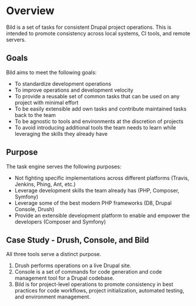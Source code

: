 # Overview

Bild is a set of tasks for consistent Drupal project operations. This is intended to promote consistency
across local systems, CI tools, and remote servers.

## Goals

Bild aims to meet the following goals:

* To standardize development operations
* To improve operations and development velocity
* To provide a reusable set of common tasks that can be used on any project with minimal effort
* To be easily extensible add own tasks and contribute maintained tasks back to the team
* To be agnostic to tools and environments at the discretion of projects
* To avoid introducing additional tools the team needs to learn while leveraging the skills they already have

## Purpose

The task engine serves the following purposes:

* Not fighting specific implementations across different platforms (Travis, Jenkins, Phing, Ant, etc.)
* Leverage development skills the team already has (PHP, Composer, Symfony)
* Leverage some of the best modern PHP frameworks (D8, Drupal Console, Drush)
* Provide an extensible development platform to enable and empower the developers (Composer and Symfony)

## Case Study - Drush, Console, and Bild

All three tools serve a distinct purpose.

1. Drush performs operations on a live Drupal site.
1. Console is a set of commands for code generation and code management tool for a Drupal codebase.
1. Bild is for project-level operations to promote consistency in best practices for code workflows,
project initialization, automated testing, and environment management.